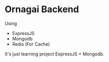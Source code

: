# Ornagai Backend

Using 

- ExpressJS
- Mongodb
- Redis (For Cache)

It's just learning project ExpressJS + Mongodb.